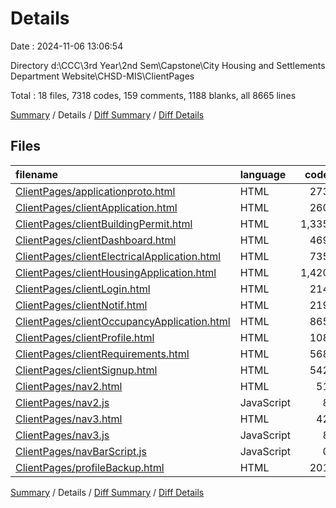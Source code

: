 # Details

Date : 2024-11-06 13:06:54

Directory d:\\CCC\\3rd Year\\2nd Sem\\Capstone\\City Housing and Settlements Department Website\\CHSD-MIS\\ClientPages

Total : 18 files,  7318 codes, 159 comments, 1188 blanks, all 8665 lines

[Summary](results.md) / Details / [Diff Summary](diff.md) / [Diff Details](diff-details.md)

## Files
| filename | language | code | comment | blank | total |
| :--- | :--- | ---: | ---: | ---: | ---: |
| [ClientPages/applicationproto.html](/ClientPages/applicationproto.html) | HTML | 273 | 12 | 31 | 316 |
| [ClientPages/clientApplication.html](/ClientPages/clientApplication.html) | HTML | 260 | 12 | 55 | 327 |
| [ClientPages/clientBuildingPermit.html](/ClientPages/clientBuildingPermit.html) | HTML | 1,335 | 25 | 243 | 1,603 |
| [ClientPages/clientDashboard.html](/ClientPages/clientDashboard.html) | HTML | 469 | 17 | 88 | 574 |
| [ClientPages/clientElectricalApplication.html](/ClientPages/clientElectricalApplication.html) | HTML | 735 | 15 | 106 | 856 |
| [ClientPages/clientHousingApplication.html](/ClientPages/clientHousingApplication.html) | HTML | 1,420 | 16 | 256 | 1,692 |
| [ClientPages/clientLogin.html](/ClientPages/clientLogin.html) | HTML | 214 | 1 | 29 | 244 |
| [ClientPages/clientNotif.html](/ClientPages/clientNotif.html) | HTML | 219 | 10 | 40 | 269 |
| [ClientPages/clientOccupancyApplication.html](/ClientPages/clientOccupancyApplication.html) | HTML | 865 | 16 | 135 | 1,016 |
| [ClientPages/clientProfile.html](/ClientPages/clientProfile.html) | HTML | 108 | 2 | 18 | 128 |
| [ClientPages/clientRequirements.html](/ClientPages/clientRequirements.html) | HTML | 568 | 12 | 62 | 642 |
| [ClientPages/clientSignup.html](/ClientPages/clientSignup.html) | HTML | 542 | 9 | 93 | 644 |
| [ClientPages/nav2.html](/ClientPages/nav2.html) | HTML | 51 | 5 | 7 | 63 |
| [ClientPages/nav2.js](/ClientPages/nav2.js) | JavaScript | 8 | 0 | 0 | 8 |
| [ClientPages/nav3.html](/ClientPages/nav3.html) | HTML | 42 | 5 | 5 | 52 |
| [ClientPages/nav3.js](/ClientPages/nav3.js) | JavaScript | 8 | 0 | 0 | 8 |
| [ClientPages/navBarScript.js](/ClientPages/navBarScript.js) | JavaScript | 0 | 0 | 1 | 1 |
| [ClientPages/profileBackup.html](/ClientPages/profileBackup.html) | HTML | 201 | 2 | 19 | 222 |

[Summary](results.md) / Details / [Diff Summary](diff.md) / [Diff Details](diff-details.md)
